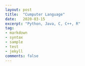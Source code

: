 ```yaml
---
layout: post
title:  "Cumputer Language"
date:   2020-03-15
excerpt: "Python, Java, C, C++, R"
tag:
- markdown 
- syntax
- sample
- test
- jekyll
comments: false
---
```

